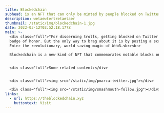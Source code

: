 ```yaml
---
title: Blockedchain
subhead: is an NFT that can only be minted by people blocked on Twitter
description: wetaewtertretaetaer
thumbnail: /static/img/blockedchain-1.jpg
date: 2022-03-12T02:52:18.177Z
main: >-
  <div class="full">"For discerning trolls, getting blocked on Twitter is a
  badge of honor. But the only way to brag about it is by posting a screenshot.
  Enter the revolutionary, world-saving magic of Web3.<br><br>

  Blockedchain is a new kind of NFT that commemorates notable blocks on Twitter. Log in with Twitter, prove that you’re blocked by one of our chosen accounts, and we’ll mint you a commemorative NFT free of charge. With this cryptographically verified token, distributed across a ledger maintained by millions of computers consuming gigawatts of electricity, you can finally prove you’ve reached the hallowed echelon of people Gary Vaynerchuck doesn’t want to hear from."<br><br></div>


  <div class="full">Some related content:</div>


  <div class="full"><img src="/static/img/pmarca-twitter.jpg"></div>

  <div class="full"><img src="/static/img/smashmouth-follow.jpg"></div>
links:
  - url: https://theblockedchain.xyz
    buttontext: Visit
---
```

